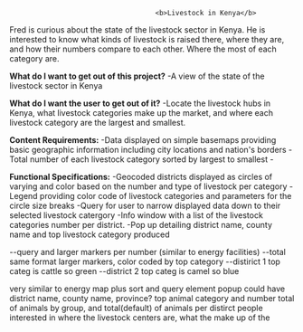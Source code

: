                                         <b>Livestock in Kenya</b> 

Fred is curious about the state of the livestock sector in Kenya. He is interested to know what kinds of livestock is raised there, where they are, and how their numbers compare to each other. Where the most of each category are.

<b>What do I want to get out of this project?</b>
    -A view of the state of the livestock sector in Kenya
    
<b>What do I want the user to get out of it?</b>
    -Locate the livestock hubs in Kenya, what livestock categories make up the market, and where each livestock category are the largest and smallest. 
    
<b>Content Requirements:</b>
    -Data displayed on simple basemaps providing basic geographic information including city locations and nation's borders
    -Total number of each livestock category sorted by largest to smallest
    -
    
<b>Functional Specifications:</b>
    -Geocoded districts displayed as circles of varying and color based on the number and type of livestock per category
    -Legend providing color code of livestock categories and parameters for the circle size breaks
    -Query for user to narrow displayed data down to their selected livestock catergory
    -Info window with a list of the livestock categories number per district. 
    -Pop up detailing district name, county name and top livestock category produced 


--query and larger markers per number (similar to energy facilities)
    --total same format larger markers, color coded by top category
        --distirict 1 top categ is cattle so green
        --district 2 top categ is camel so blue
        
very similar to energy map plus sort and query element
popup could have district name, county name, province? top animal category and number
total of animals by group, and total(default) of animals per distirct 
people interested in where the livestock centers are, what the make up of the